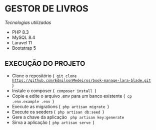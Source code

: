 # GESTOR DE LIVROS

_Tecnologias utilizadas_

-   PHP 8.3
-   MySQL 8.4
-   Laravel 11
-   Bootstrap 5

## EXECUÇÃO DO PROJETO

-   Clone o repositório (<code> git clone https://github.com/EdmilsonMedeiros/book-manage-lara-blade.git </code>)
-   Instale o composer (<code> composer install </code>)
-   Copie e edite o arquivo .env para um banco existente (<code> cp .env.example .env </code>)
-   Execute as migrations (<code> php artisan migrate </code>)
-   Execute os seeders (<code> php artisan db:seed </code>)
-   Gere a chave da aplicação <code> php artisan key:generate </code>
-   Sirva a aplicação (<code> php artisan serve </code>)
